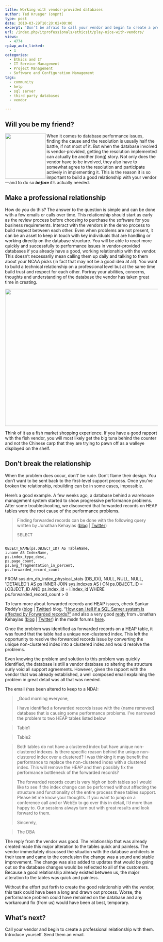 ```yaml
---
title: Working with vendor-provided databases
author: Ted Krueger (onpnt)
type: post
date: 2010-03-29T10:20:02+00:00
excerpt: 'Don’t be afraid to call your vendor and begin to create a professional relationship with them.  Always work together to build on the systems that are working hard to keep both companies alive.'
url: /index.php/itprofessionals/ethicsit/play-nice-with-vendors/
views:
  - 4774
rp4wp_auto_linked:
  - 1
categories:
  - Ethics and IT
  - IT Service Management
  - Project Management
  - Software and Configuration Management
tags:
  - community
  - help
  - sql server
  - third party databases
  - vendor

---
```

## Will you be my friend?

<div class="image_block">
  <img src="/wp-content/uploads/blogs/ITProfessionals/friends.gif" alt="" title="" width="134" height="149" align="left" />
</div>

When it comes to database performance issues, finding the cause and the resolution is usually half the battle, if not most of it. But when the database involved is vendor-provided, getting the resolution implemented can actually be another (long) story. Not only does the vendor have to be involved, they also have to somewhat agree to the resolution and participate actively in implementing it. This is the reason it is so important to build a good relationship with your vendor—and to do so **_before_** it’s actually needed.



## Make a professional relationship

How do you do this? The answer to the question is simple and can be done with a few emails or calls over time. This relationship should start as early as the review process before choosing to purchase the software for you business requirements. Interact with the vendors in the demo process to build respect between each other. Even when problems are not present, it can be an asset to keep in touch with key individuals that are handling or working directly on the database structure. You will be able to react more quickly and successfully to performance issues in vendor-provided databases if you already have a good, working relationship with the vendor. This doesn’t necessarily mean calling them up daily and talking to them about your NCAA picks (in fact that may not be a good idea at all). You want to build a technical relationship on a professional level but at the same time build trust and respect for each other. Portray your abilities, concerns, thoughts and understanding of the database the vendor has taken great time in creating. 

<div class="image_block">
  <img src="/wp-content/uploads/blogs/ITProfessionals/fishmarket.gif" alt="" title="" width="600" height="450" />
</div>

Think of it as a fish market shopping experience. If you have a good rapport with the fish vendor, you will most likely get the big tuna behind the counter and not the Chinese carp that they are trying to pawn off as a walleye displayed on the shelf. 

## Don’t break the relationship

When the problem does occur, don’t’ be rude. Don’t flame their design. You don’t want to be sent back to the first-level support process. Once you’ve broken the relationship, rebuilding can be in some cases, impossible.
  

  
Here’s a good example. A few weeks ago, a database behind a warehouse management system started to show progressive performance problems. After some troubleshooting, we discovered that forwarded records on HEAP tables were the root cause of the performance problems.
  

  


> Finding forwarded records can be done with the following query written by Jonathan Kehayias ([blog][1] | [Twitter][2])</p> 
> 
> <pre>SELECT 
    OBJECT_NAME(ps.OBJECT_ID) AS TableName,
    i.name AS IndexName,
    ps.index_type_desc,
    ps.page_count,
    ps.avg_fragmentation_in_percent,
    ps.forwarded_record_count
FROM sys.dm_db_index_physical_stats (DB_ID(), NULL, NULL, NULL, 'DETAILED') AS ps
INNER JOIN sys.indexes AS i 
    ON ps.OBJECT_ID = i.OBJECT_ID 
        AND ps.index_id = i.index_id
WHERE ps.forwarded_record_count &gt; 0</pre>

To learn more about forwarded records and HEAP issues, check Sankar Reddy’s ([blog][3] | [Twitter][4]) blog, &#8220;[How can I tell if a SQL Server system is affected by Forwarded records?&#8221;][5] and also a very good [reply][6] from Jonathan Kehayias ([blog][1] | [Twitter][2]) in the msdn forums [here][6].
  
Once the problem was identified as forwarded records on a HEAP table, it was found that the table had a unique non-clustered index. This left the opportunity to resolve the forwarded records issue by converting the unique non-clustered index into a clustered index and would resolve the problems.
  

  
Even knowing the problem and solution to this problem was quickly identified, the database is still a vendor database so altering the structure surly void all support agreements. However, given the rapport with the vendor that was already established, a well composed email explaining the problem in great detail was all that was needed.
  

  
The email (has been altered to keep to a NDA):

> _Good morning everyone,</p> 
> 
> I have identified a forwarded records issue with the {name removed} database that is causing some performance problems. I’ve narrowed the problem to two HEAP tables listed below
  
> Table1
  
> Table2
  
> Both tables do not have a clustered index but have unique non-clustered indexes. Is there specific reason behind the unique non-clustered index over a clustered? I was thinking it may benefit the performance to replace the non-clustered index with a clustered index. This will remove the HEAP and then possibly fix the performance bottleneck of the forwarded records?
> 
> The forwarded records count is very high on both tables so I would like to see if the index change can be performed without affecting the structure and functionality of the entire process these tables support. Please let me know your thoughts. If you want to jump on a conference call and or WebEx to go over this in detail, I’d more than happy to. Our sessions always turn out with great results and look forward to them.
> 
> Sincerely,
  
> The DBA
  
> </i></blockquote> 
> 
> The reply from the vendor was good. The relationship that was already created made this major alteration to the tables quick and painless. The vendor immediately discussed the situation with the database architects in their team and came to the conclusion the change was a sound and stable improvement. The change was also added to updates that would be going out so the database changes would be reflected to all of the customers. Because a good relationship already existed between us, the major alteration to the tables was quick and painless. 
> 
> Without the effort put forth to create the good relationship with the vendor, this task could have been a long and drawn out process. Worse, the performance problem could have remained on the database and any workaround fix (from us) would have been at best, temporary. 
> 
> ## What&#8217;s next?
> 
> Call your vendor and begin to create a professional relationship with them. Introduce yourself. Send them an email.

 [1]: http://sqlblog.com/blogs/jonathan_kehayias/
 [2]: http://twitter.com/sqlsarg
 [3]: http://sankarreddy.com/
 [4]: http://twitter.com/SankarReddy13
 [5]: http://sankarreddy.com/2010/03/how-can-i-tell-if-a-sql-server-system-is-affected-by-forwarded-records/
 [6]: http://social.msdn.microsoft.com/Forums/en/sqldatabaseengine/thread/972f68d2-bbc2-4f89-8757-fe1bc7295a3a